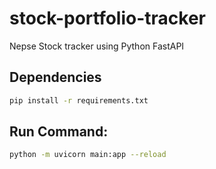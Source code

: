 # stock-portfolio-tracker

Nepse Stock tracker using Python FastAPI

## Dependencies

```bash 
pip install -r requirements.txt
```

## Run Command:

```bash
python -m uvicorn main:app --reload
```
